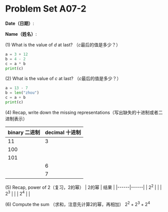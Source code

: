 # Problem Set A07-2

**Date（日期）**:                           

**Name（姓名）**:

(1) What is the value of $d$ at last?  （$c$最后的值是多少？）

```python
a = 3 + 12
b = 4 - 2
c = a * b
print(c)
```

(2) What is the value of $c$ at last?  （$c$最后的值是多少？）

```python
a = 13 - 7
b = len("zhou")
c = a + b
print(c)
```

(4) Recap, write down the missing representations（写出缺失的十进制或者二进制表示）

| binary 二进制    |   decimal 十进制   |
|------|------|
| 11 | 3 |
| 100 |  |
| 101 |  |
|   | 6 |
|  | 7 |

(5) Recap, power of 2（复习，2的幂）
| 2的幂    |   结果        |
|------|------|
| $2^2$   |     |
| $2^3$ |      |
| $2^4$ |     |

(6) Compute the sum （求和，注意先计算2的幂，再相加）
$2^2 + 2^3 + 2^4$

